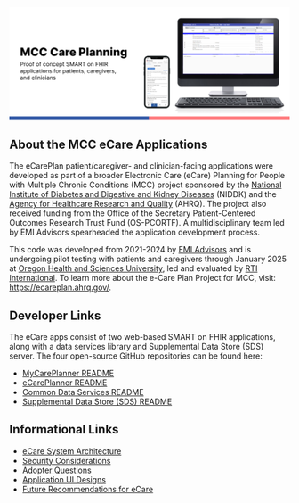 ![alt text](https://github.com/chronic-care/mcc-project/blob/main/documentation/MCCCarePlanning.png?raw=true)

## About the MCC eCare Applications
The eCarePlan patient/caregiver- and clinician-facing applications were developed as part of a broader Electronic Care (eCare) Planning for People with Multiple Chronic Conditions (MCC) project sponsored by the [National Institute of Diabetes and Digestive and Kidney Diseases](https://www.niddk.nih.gov/) (NIDDK) and the [Agency for Healthcare Research and Quality](https://www.ahrq.gov/) (AHRQ). The project also received funding from the Office of the Secretary Patient-Centered Outcomes Research Trust Fund (OS-PCORTF). A multidisciplinary team led by EMI Advisors spearheaded the application development process.

This code was developed from 2021-2024 by [EMI Advisors](https://www.emiadvisors.net/) and is undergoing pilot testing with patients and caregivers through January 2025 at [Oregon Health and Sciences University](https://www.ohsu.edu/), led and evaluated by [RTI International](https://www.rti.org/). To learn more about the e-Care Plan Project for MCC, visit: https://ecareplan.ahrq.gov/.

## Developer Links
The eCare apps consist of two web-based SMART on FHIR applications, along with a data services library and Supplemental Data Store (SDS) server. The four open-source GitHub repositories can be found here: 

- [MyCarePlanner README](https://github.com/chronic-care/mycareplanner/blob/main/README.md)
- [eCarePlanner README](https://github.com/chronic-care/eCarePlanner/blob/master/README.md)
- [Common Data Services README](https://github.com/chronic-care/e-care-common-data-services/blob/main/README.md)
- [Supplemental Data Store (SDS) README](https://github.com/OHSUCMP/ecp-sds-hardfork/blob/main/README.md)

## Informational Links
- [eCare System Architecture](documentation/ecare-architecture.md)
- [Security Considerations](documentation/security-considerations.md)
- [Adopter Questions](documentation/adopter-questions.md)
- [Application UI Designs](ui-designs)
- [Future Recommendations for eCare](documentation/future-recommendations.md)
